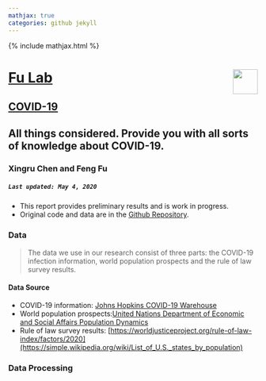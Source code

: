 ```yaml
---
mathjax: true
categories: github jekyll
---
```


{% include mathjax.html %}

# [Fu Lab](https://fudab.github.io) <img src="https://fudab.github.io/images/Logo.png" align = "right" alt="" width="50">
## [COVID-19](https://fudab.github.io/covid-19)


## All things considered. Provide you with all sorts of knowledge about COVID-19.
### Xingru Chen and Feng Fu
##### `Last updated: May 4, 2020`

* This report provides preliminary results and is work in progress.
* Original code and data are in the [Github Repository](https://github.com/fudab/COVID-19-ATC).

### Data
> The data we use in our research consist of three parts: the COVID-19 infection information, world population prospects and the rule of law survey results.

#### Data Source
* COVID-19 information: [Johns Hopkins COVID-19 Warehouse](https://github.com/CSSEGISandData/COVID-19)
* World population prospects:[United Nations Department of Economic and Social Affairs Population Dynamics](https://population.un.org/wpp/Download/Standard/CSV/)
* Rule of law survey results: [https://worldjusticeproject.org/rule-of-law-index/factors/2020](https://simple.wikipedia.org/wiki/List_of_U.S._states_by_population)

### Data Processing





